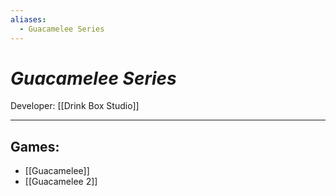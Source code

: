 ```yaml
---
aliases:
  - Guacamelee Series
---
```

# _Guacamelee Series_

Developer: [[Drink Box Studio]]

---

## Games:
* [[Guacamelee]]
* [[Guacamelee 2]]